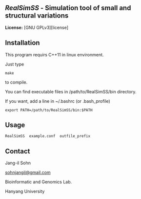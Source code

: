 ## *RealSimSS* - Simulation tool of small and structural variations

**License:** [GNU GPLv3][license] 

Installation
------------
This program requirs C++11 in linux environment.

Just type

```
make
```

to compile.

You can find executable files in /path/to/RealSimSS/bin directory.

If you want, add a line in ~/.bashrc (or .bash_profile)

```
export PATH=/path/to/RealSimSS/bin:$PATH
```


Usage
-----
```
RealSimSS  example.conf  outfile_prefix
```


Contact
-------
Jang-il Sohn

sohnjangil@gmail.com

Bioinformatic and Genomics Lab.

Hanyang University